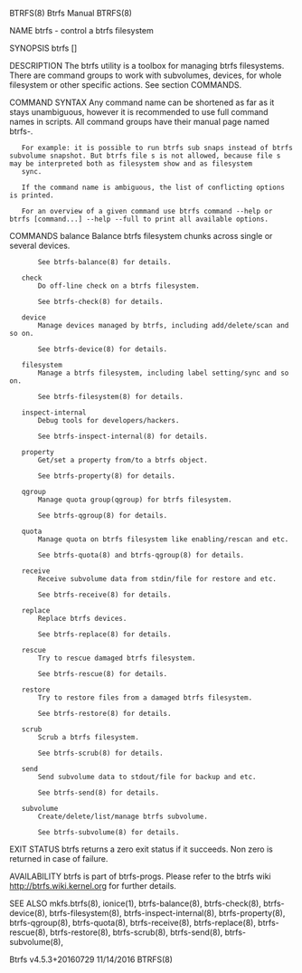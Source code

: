 BTRFS(8)                                                                                         Btrfs Manual                                                                                        BTRFS(8)



NAME
       btrfs - control a btrfs filesystem

SYNOPSIS
       btrfs <command> [<args>]

DESCRIPTION
       The btrfs utility is a toolbox for managing btrfs filesystems. There are command groups to work with subvolumes, devices, for whole filesystem or other specific actions. See section COMMANDS.

COMMAND SYNTAX
       Any command name can be shortened as far as it stays unambiguous, however it is recommended to use full command names in scripts. All command groups have their manual page named btrfs-<group>.

       For example: it is possible to run btrfs sub snaps instead of btrfs subvolume snapshot. But btrfs file s is not allowed, because file s may be interpreted both as filesystem show and as filesystem
       sync.

       If the command name is ambiguous, the list of conflicting options is printed.

       For an overview of a given command use btrfs command --help or btrfs [command...] --help --full to print all available options.

COMMANDS
       balance
           Balance btrfs filesystem chunks across single or several devices.

           See btrfs-balance(8) for details.

       check
           Do off-line check on a btrfs filesystem.

           See btrfs-check(8) for details.

       device
           Manage devices managed by btrfs, including add/delete/scan and so on.

           See btrfs-device(8) for details.

       filesystem
           Manage a btrfs filesystem, including label setting/sync and so on.

           See btrfs-filesystem(8) for details.

       inspect-internal
           Debug tools for developers/hackers.

           See btrfs-inspect-internal(8) for details.

       property
           Get/set a property from/to a btrfs object.

           See btrfs-property(8) for details.

       qgroup
           Manage quota group(qgroup) for btrfs filesystem.

           See btrfs-qgroup(8) for details.

       quota
           Manage quota on btrfs filesystem like enabling/rescan and etc.

           See btrfs-quota(8) and btrfs-qgroup(8) for details.

       receive
           Receive subvolume data from stdin/file for restore and etc.

           See btrfs-receive(8) for details.

       replace
           Replace btrfs devices.

           See btrfs-replace(8) for details.

       rescue
           Try to rescue damaged btrfs filesystem.

           See btrfs-rescue(8) for details.

       restore
           Try to restore files from a damaged btrfs filesystem.

           See btrfs-restore(8) for details.

       scrub
           Scrub a btrfs filesystem.

           See btrfs-scrub(8) for details.

       send
           Send subvolume data to stdout/file for backup and etc.

           See btrfs-send(8) for details.

       subvolume
           Create/delete/list/manage btrfs subvolume.

           See btrfs-subvolume(8) for details.

EXIT STATUS
       btrfs returns a zero exit status if it succeeds. Non zero is returned in case of failure.

AVAILABILITY
       btrfs is part of btrfs-progs. Please refer to the btrfs wiki http://btrfs.wiki.kernel.org for further details.

SEE ALSO
       mkfs.btrfs(8), ionice(1), btrfs-balance(8), btrfs-check(8), btrfs-device(8), btrfs-filesystem(8), btrfs-inspect-internal(8), btrfs-property(8), btrfs-qgroup(8), btrfs-quota(8), btrfs-receive(8),
       btrfs-replace(8), btrfs-rescue(8), btrfs-restore(8), btrfs-scrub(8), btrfs-send(8), btrfs-subvolume(8),



Btrfs v4.5.3+20160729                                                                             11/14/2016                                                                                         BTRFS(8)
